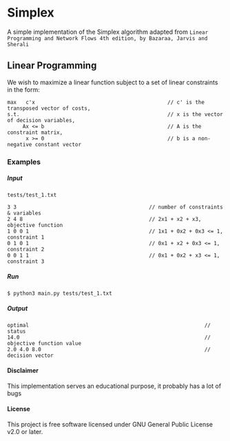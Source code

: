 # Simplex

A simple implementation of the Simplex algorithm adapted from `Linear Programming and Network Flows 4th edition, by Bazaraa, Jarvis and Sherali`


## Linear Programming
We wish to maximize a linear function subject to a set of linear constraints in the form:
```                                                                                               
max   c'x                                           // c' is the transposed vector of costs,
s.t.                                                // x is the vector of decision variables,     
     Ax <= b                                        // A is the constraint matrix,
      x >= 0                                        // b is a non-negative constant vector
```

### Examples
##### Input
```
tests/test_1.txt

3 3                                           // number of constraints & variables
2 4 8                                         // 2x1 + x2 + x3, objective function
1 0 0 1                                       // 1x1 + 0x2 + 0x3 <= 1, constraint 1
0 1 0 1                                       // 0x1 + x2 + 0x3 <= 1, constraint 2
0 0 1 1                                       // 0x1 + 0x2 + x3 <= 1, constraint 3
```
##### Run
```
$ python3 main.py tests/test_1.txt
```

##### Output
```
optimal                                                         // status
14.0                                                            // objective function value
2.0 4.0 8.0                                                     // decision vector  
```

#### Disclaimer
This implementation serves an educational purpose, it probably has a lot of bugs

#### License
This project is free software licensed under GNU General Public License v2.0 or later.
